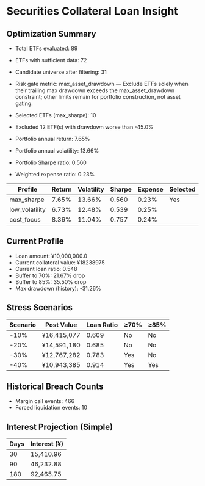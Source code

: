 # Securities Collateral Loan Insight

## Optimization Summary
- Total ETFs evaluated: 89
- ETFs with sufficient data: 72
- Candidate universe after filtering: 31
- Risk gate metric: max_asset_drawdown — Exclude ETFs solely when their trailing max drawdown exceeds the max_asset_drawdown constraint; other limits remain for portfolio construction, not asset gating.

- Selected ETFs (max_sharpe): 10
- Excluded 12 ETF(s) with drawdown worse than -45.0%
- Portfolio annual return: 7.65%
- Portfolio annual volatility: 13.66%
- Portfolio Sharpe ratio: 0.560
- Weighted expense ratio: 0.23%

| Profile | Return | Volatility | Sharpe | Expense | Selected |
| --- | --- | --- | --- | --- | --- |
| max_sharpe | 7.65% | 13.66% | 0.560 | 0.23% | Yes |
| low_volatility | 6.73% | 12.48% | 0.539 | 0.25% |  |
| cost_focus | 8.36% | 11.04% | 0.757 | 0.24% |  |

## Current Profile
- Loan amount: ¥10,000,000.0
- Current collateral value: ¥18238975
- Current loan ratio: 0.548
- Buffer to 70%: 21.67% drop
- Buffer to 85%: 35.50% drop
- Max drawdown (history): -31.26%

## Stress Scenarios
| Scenario | Post Value | Loan Ratio | ≥70% | ≥85% |
| --- | --- | --- | --- | --- |
| -10% | ¥16,415,077 | 0.609 | No | No |
| -20% | ¥14,591,180 | 0.685 | No | No |
| -30% | ¥12,767,282 | 0.783 | Yes | No |
| -40% | ¥10,943,385 | 0.914 | Yes | Yes |

## Historical Breach Counts
- Margin call events: 466
- Forced liquidation events: 10

## Interest Projection (Simple)
| Days | Interest (¥) |
| --- | --- |
| 30 | 15,410.96 |
| 90 | 46,232.88 |
| 180 | 92,465.75 |

